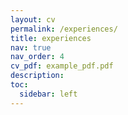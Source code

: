 ```yaml
---
layout: cv
permalink: /experiences/
title: experiences
nav: true
nav_order: 4
cv_pdf: example_pdf.pdf
description: 
toc:
  sidebar: left
---
```

